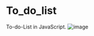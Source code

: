 # To_do_list
To-do-List in JavaScript.
![image](https://github.com/user-attachments/assets/24ca80da-90a8-40bf-9924-71dc35a8145b)

